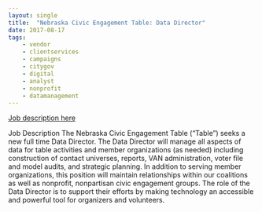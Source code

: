 ```yaml
---
layout: single
title:  "Nebraska Civic Engagement Table: Data Director"
date: 2017-08-17
tags: 
    - vendor
    - clientservices
    - campaigns
    - citygov
    - digital
    - analyst
    - nonprofit
    - datamanagement
---
```


[Job description here](http://www.statevoices.org/wp-content/uploads/2016/07/DataDirectorJobAnnouncement.docx-2.pdf)

Job Description
The Nebraska Civic Engagement Table (“Table”) seeks a new full time Data Director.
The Data Director will manage all aspects of data for table activities and member
organizations (as needed) including construction of contact universes, reports, VAN
administration, voter file and model audits, and strategic planning. In addition to serving
member organizations, this position will maintain relationships within our coalitions as
well as non­profit, non­partisan civic engagement groups. The role of the Data Director
is to support their efforts by making technology an accessible and powerful tool for
organizers and volunteers.

